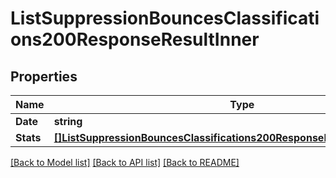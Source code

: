 # ListSuppressionBouncesClassifications200ResponseResultInner

## Properties

Name | Type | Description | Notes
------------ | ------------- | ------------- | -------------
**Date** | **string** |  |[optional] 
**Stats** | [**[]ListSuppressionBouncesClassifications200ResponseResultInnerStatsInner**](ListSuppressionBouncesClassifications200ResponseResultInnerStatsInner.md) |  |[optional] 

[[Back to Model list]](../README.md#documentation-for-models) [[Back to API list]](../README.md#documentation-for-api-endpoints) [[Back to README]](../README.md)


